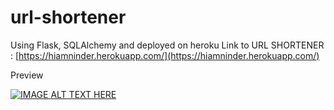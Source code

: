 # url-shortener
Using Flask, SQLAlchemy and deployed on heroku
Link to URL SHORTENER  :  [https://hiamninder.herokuapp.com/](https://hiamninder.herokuapp.com/)

Preview

[![IMAGE ALT TEXT HERE](https://img.youtube.com/vi/UPZo2OPtnos/0.jpg)](https://www.youtube.com/watch?v=UPZo2OPtnos)

